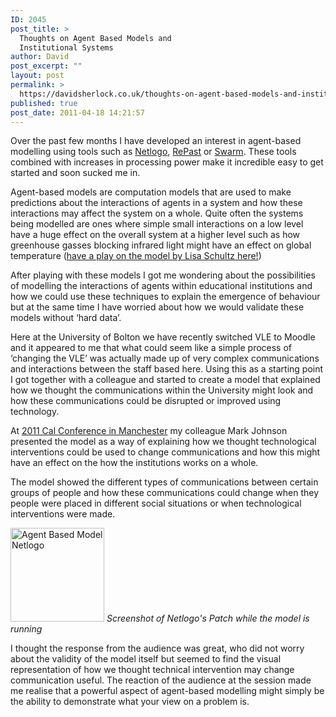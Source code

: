 ```yaml
---
ID: 2045
post_title: >
  Thoughts on Agent Based Models and
  Institutional Systems
author: David
post_excerpt: ""
layout: post
permalink: >
  https://davidsherlock.co.uk/thoughts-on-agent-based-models-and-institutional-systems/
published: true
post_date: 2011-04-18 14:21:57
---
```

Over the past few months I have developed an interest in agent-based modelling using tools such as <a href="http://ccl.northwestern.edu/netlogo/a">Netlogo</a>, <a href="http://repast.sourceforge.net/">RePast</a> or <a href="http://www.swarm.org/index.php/Main_Page">Swarm</a>.  These tools combined with increases in processing power make it incredible easy to get started and soon sucked me in.

Agent-based models are computation models that are used to make predictions about the interactions of agents in a system and how these interactions may affect the system on a whole.  Quite often the systems being modelled are ones where simple small interactions on a low level have a huge effect on the overall system at a higher level such as how greenhouse gasses blocking infrared light might have an effect on global temperature (<a href="http://ccl.northwestern.edu/netlogo/models/community/run.cgi?Greenhouse%20Effect.1091.454.0">have a play on the model by Lisa Schultz  here!</a>)

After playing with these models I got me wondering about the possibilities of modelling the interactions of agents within educational institutions and how we could use these techniques to explain the emergence of behaviour but at the same time I have worried about how we would validate these models without ‘hard data’.

Here at the University of Bolton we have recently switched VLE to Moodle and it appeared to me that what could seem like a simple process of ‘changing the VLE’ was actually made up of very complex communications and interactions between the staff based here. Using this as a starting point I got together with a colleague and started to create a model that explained how we thought the communications within the University might look and how these communications could be disrupted or improved using technology.

At <a href="http://www.cal-conference.elsevier.com/">2011 Cal Conference in Manchester</a> my colleague Mark Johnson presented the model as a way of explaining how we thought technological interventions could be used to change communications and how this might have an effect on the how the institutions works on a whole.

The model showed the different types of communications between certain groups of people and how these communications could change when they people were placed in different social situations or when technological interventions were made. 

<a href="http://davidsherlock.co.uk/wp-content/uploads/2011/04/model.jpg"><img class="aligncenter size-thumbnail wp-image-188" title="Agent Based Model Netlogo" src="http://davidsherlock.co.uk/wp-content/uploads/2011/04/model.jpg" alt="Agent Based Model Netlogo" width="150" height="150" /></a>
<em>Screenshot of Netlogo's Patch while the model is running</em>

I thought the response from the audience was great, who did not worry about the validity of the model itself but seemed to find the visual representation of how we thought technical intervention may change communication useful. The reaction of the audience at the session made me realise that a powerful aspect of agent-based modelling might simply be the ability to demonstrate what your view on a problem is.
